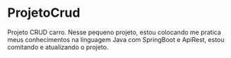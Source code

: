 # ProjetoCrud
Projeto CRUD carro.
Nesse pequeno projeto, estou colocando me pratica meus conhecimentos na linguagem Java com SpringBoot e ApiRest, estou comitando e atualizando  o projeto. 
